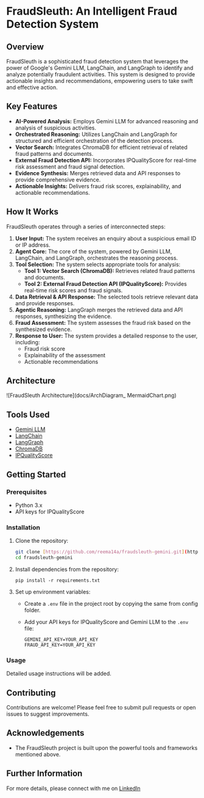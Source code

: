 # FraudSleuth: An Intelligent Fraud Detection System

## Overview

FraudSleuth is a sophisticated fraud detection system that leverages the power of Google's Gemini LLM, LangChain, and LangGraph to identify and analyze potentially fraudulent activities. This system is designed to provide actionable insights and recommendations, empowering users to take swift and effective action.

## Key Features

- **AI-Powered Analysis:** Employs Gemini LLM for advanced reasoning and analysis of suspicious activities.
- **Orchestrated Reasoning:** Utilizes LangChain and LangGraph for structured and efficient orchestration of the detection process.
- **Vector Search:** Integrates ChromaDB for efficient retrieval of related fraud patterns and documents.
- **External Fraud Detection API:** Incorporates IPQualityScore for real-time risk assessment and fraud signal detection.
- **Evidence Synthesis:** Merges retrieved data and API responses to provide comprehensive evidence.
- **Actionable Insights:** Delivers fraud risk scores, explainability, and actionable recommendations.

## How It Works

FraudSleuth operates through a series of interconnected steps:

1.  **User Input:** The system receives an enquiry about a suspicious email ID or IP address.
2.  **Agent Core:** The core of the system, powered by Gemini LLM, LangChain, and LangGraph, orchestrates the reasoning process.
3.  **Tool Selection:** The system selects appropriate tools for analysis:
    - **Tool 1: Vector Search (ChromaDB):** Retrieves related fraud patterns and documents.
    - **Tool 2: External Fraud Detection API (IPQualityScore):** Provides real-time risk scores and fraud signals.
4.  **Data Retrieval & API Response:** The selected tools retrieve relevant data and provide responses.
5.  **Agentic Reasoning:** LangGraph merges the retrieved data and API responses, synthesizing the evidence.
6.  **Fraud Assessment:** The system assesses the fraud risk based on the synthesized evidence.
7.  **Response to User:** The system provides a detailed response to the user, including:
    - Fraud risk score
    - Explainability of the assessment
    - Actionable recommendations

## Architecture

![FraudSleuth Architecture](docs/ArchDiagram\_ MermaidChart.png)

## Tools Used

- [Gemini LLM](https://ai.google.com/gemini)
- [LangChain](https://www.langchain.com/)
- [LangGraph](https://python.langchain.com/docs/langgraph)
- [ChromaDB](https://www.trychroma.com/)
- [IPQualityScore](https://www.ipqualityscore.com/)

## Getting Started

### Prerequisites

- Python 3.x
- API keys for IPQualityScore

### Installation

1.  Clone the repository:

    ```bash
    git clone [https://github.com/reema14a/fraudsleuth-gemini.git](https://github.com/reema14a/fraudsleuth-gemini.git)
    cd fraudsleuth-gemini
    ```

2.  Install dependencies from the repository:

    ```
    pip install -r requirements.txt
    ```

3.  Set up environment variables:

    - Create a `.env` file in the project root by copying the same from config folder.
    - Add your API keys for IPQualityScore and Gemini LLM to the `.env` file:

      ```
      GEMINI_API_KEY=YOUR_API_KEY
      FRAUD_API_KEY=YOUR_API_KEY
      ```

### Usage

Detailed usage instructions will be added.

## Contributing

Contributions are welcome! Please feel free to submit pull requests or open issues to suggest improvements.

## Acknowledgements

- The FraudSleuth project is built upon the powerful tools and frameworks mentioned above.

## Further Information

For more details, please connect with me on [LinkedIn](https://www.linkedin.com/in/reema-raghava-pmp%C2%AE-28737a11/)
